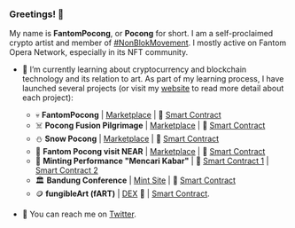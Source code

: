 ### Greetings! :hugs:

My name is **FantomPocong**, or **Pocong** for short. I am a self-proclaimed crypto artist and member of [#NonBlokMovement](https://twitter.com/search?q=%23NonBlokMovement&src=typed_query&f=live). I mostly active on Fantom Opera Network, especially in its NFT community.

- 🌱 I’m currently learning about cryptocurrency and blockchain technology and its relation to art.
As part of my learning process, I have launched several projects (or visit my [website](http://pocong.xyz/) to read more detail about each project):
  - :skull: **FantomPocong** | [Marketplace](https://nftkey.app/collections/fantompocong/) | :page_facing_up: [Smart Contract](https://ftmscan.com/address/0x64b38cc012d21dbb58e21f0d2885e7509cdd4e99)
  - :skull_and_crossbones: **Pocong Fusion Pilgrimage** | [Marketplace](https://paintswap.finance/marketplace/collections/0x974a11ce3db9942f79972af2ae4ad273921ed4d8) | :page_facing_up: [Smart Contract](https://ftmscan.com/address/0x974a11ce3db9942f79972af2ae4ad273921ed4d8)
  - :snowman: **Snow Pocong** | [Marketplace](https://nftkey.app/collections/snowpocong/) | :page_facing_up: [Smart Contract](https://ftmscan.com/address/0x56189aadd49e87fdcb546f44f0c5038f93048eb3)
  - :musical_note: **Fantom Pocong visit NEAR** | [Marketplace](https://www.mintbase.io/thing/1Gy5JGEyv3TdFOUZun52CsZfxCdgwYcoIbnxfEm5tN4:cryptosound.mintbase1.near) | :page_facing_up: [Smart Contract](https://nearblocks.io/address/cryptosound.mintbase1.near)
  - :newspaper: **Minting Performance "Mencari Kabar"** | :page_facing_up:	[Smart Contract 1](https://ftmscan.com/address/0xaf4dfeebdb51f829743c792872d1f38edd521925) | [Smart Contract 2](https://ftmscan.com/address/0x5d621ecf3f80debfce22794f7be26b32764a370a)
  - :classical_building: **Bandung Conference** | [Mint Site](https://bandungconference.vercel.app/) | :page_facing_up:	[Smart Contract](https://ftmscan.com/address/0xB8B4034B0B852eA9550d995A33A716b97E70f227)
  - :coin: **fungibleArt (fART)** | [DEX](https://spooky.fi/#/add/FTM/0x0378da868aD8BC4E1A4DbE3138B158eF5d980C1a) :page_facing_up:	| [Smart Contract](https://ftmscan.com/address/0x0378da868ad8bc4e1a4dbe3138b158ef5d980c1a#writeContract).


- 💬 You can reach me on [Twitter](https://twitter.com/fantompocong).
